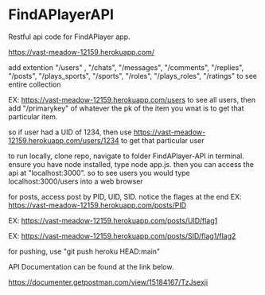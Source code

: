 # FindAPlayerAPI
Restful api code for FindAPlayer app.

https://vast-meadow-12159.herokuapp.com/

add extention "/users" , "/chats", "/messages", "/comments", "/replies", "/posts", "/plays_sports", "/sports", "/roles", "/plays_roles", "/ratings" to see entire collection

EX: https://vast-meadow-12159.herokuapp.com/users to see all users, then add "/primarykey" of whatever the pk of the item you wnat is to get that particular item.

so if user had a UID of 1234, then use https://vast-meadow-12159.herokuapp.com/users/1234 to get that particular user

to run locally, clone repo, navigate to folder FindAPlayer-API in terminal. ensure you have node installed, type node app.js. then you can access the api at
"localhost:3000". so to see users you would type localhost:3000/users into a web browser


for posts, access post by PID, UID, SID. notice the flages at the end EX: https://vast-meadow-12159.herokuapp.com/posts/PID

EX: https://vast-meadow-12159.herokuapp.com/posts/UID/flag1

EX: https://vast-meadow-12159.herokuapp.com/posts/SID/flag1/flag2

for pushing, use "git push heroku HEAD:main"


API Documentation can be found at the link below.

https://documenter.getpostman.com/view/15184167/TzJsexji
